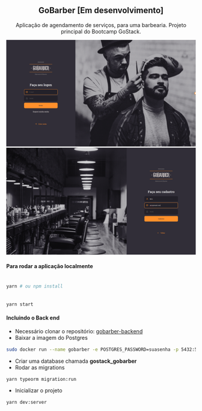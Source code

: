 <h2 align="center">GoBarber [Em desenvolvimento]</h2>
<p align="center">Aplicação de agendamento de serviços, para uma barbearia. Projeto principal do Bootcamp GoStack.</p>

<img src="https://github.com/miroswd/GoBarber-Web/blob/master/assets/logon.png"/>
<img src="https://github.com/miroswd/GoBarber-Web/blob/master/assets/create-account.png"/>

<h4>Para rodar a aplicação localmente</h4>

```bash

yarn # ou npm install

```


```bash

yarn start

```

<h4>Incluindo o Back end</h4>

- Necessário clonar o repositório: <a href="https://github.com/miroswd/gobarber-backend" target="_blank" >gobarber-backend</a>
- Baixar a imagem do Postgres

```bash
sudo docker run --name gobarber -e POSTGRES_PASSWORD=suasenha -p 5432:5432 -d postgres # Caso a porta 5432 esteja ocupada, modificar de 5432:5432 para 5433:5432
```
- Criar uma database chamada <b>gostack_gobarber</b> 
- Rodar as migrations

```bash
yarn typeorm migration:run
```

- Inicializar o projeto

```bash
yarn dev:server
```

